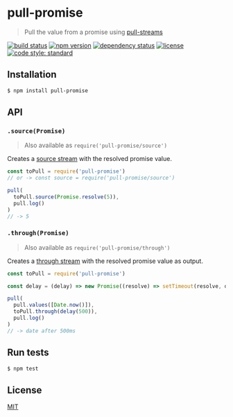 # pull-promise

> Pull the value from a promise using [pull-streams](https://pull-stream.github.io/)

[![build status](https://img.shields.io/travis/queckezz/pull-promise.svg?style=flat-square)](https://travis-ci.org/queckezz/pull-promise)
[![npm version](https://img.shields.io/npm/v/pull-promise.svg?style=flat-square)](https://npmjs.org/package/pull-promise)
[![dependency status](https://img.shields.io/david/queckezz/pull-promise.svg?style=flat-square)](https://david-dm.org/queckezz/pull-promise)
[![license](https://img.shields.io/npm/l/pull-promise.svg?style=flat-square)](./license)
[![code style: standard](https://img.shields.io/badge/code-standard-brightgreen.svg?style=flat-square)](https://github.com/feross/standard)

## Installation

```bash
$ npm install pull-promise
```

## API

### `.source(Promise)`

> Also available as `require('pull-promise/source')`

Creates a [source stream](https://github.com/pull-stream/pull-stream/blob/master/docs/sources/index.md) with the resolved promise value.

```js
const toPull = require('pull-promise')
// or -> const source = require('pull-promise/source')

pull(
  toPull.source(Promise.resolve(5)),
  pull.log()
)
// -> 5
```

### `.through(Promise)`

> Also available as `require('pull-promise/through')`

Creates a [through stream](https://github.com/pull-stream/pull-stream/blob/master/docs/throughs/index.md) with the resolved promise value as output.

```js
const toPull = require('pull-promise')

const delay = (delay) => new Promise((resolve) => setTimeout(resolve, delay))

pull(
  pull.values([Date.now()]),
  toPull.through(delay(500)),
  pull.log()
)
// -> date after 500ms
```

## Run tests

```bash
$ npm test 
```

## License

[MIT](./license)

